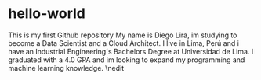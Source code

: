 # hello-world
This is my first Github repository
My name is Diego Lira, im studying to become a Data Scientist and a Cloud Architect. I live in Lima, Perú and i have an Industrial Engineering´s Bachelors Degree at Universidad de Lima. I graduated with a 4.0 GPA and im looking to expand my programming and machine learning knowledge. 
\nedit
